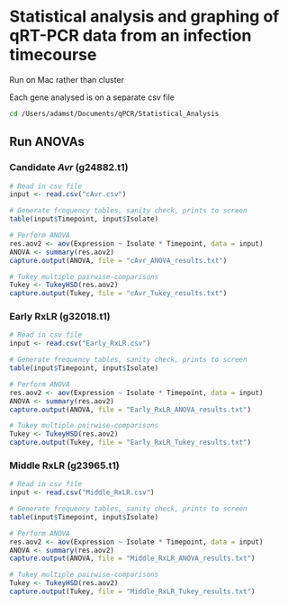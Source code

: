 # Statistical analysis and graphing of qRT-PCR data from an infection timecourse

Run on Mac rather than cluster

Each gene analysed is on a separate csv file

```bash
cd /Users/adamst/Documents/qPCR/Statistical_Analysis
```

## Run ANOVAs

### Candidate _Avr_ (g24882.t1)

```R
# Read in csv file
input <- read.csv("cAvr.csv")

# Generate frequency tables, sanity check, prints to screen
table(input$Timepoint, input$Isolate)

# Perform ANOVA
res.aov2 <- aov(Expression ~ Isolate * Timepoint, data = input)
ANOVA <- summary(res.aov2)
capture.output(ANOVA, file = "cAvr_ANOVA_results.txt")

# Tukey multiple pairwise-comparisons
Tukey <- TukeyHSD(res.aov2)
capture.output(Tukey, file = "cAvr_Tukey_results.txt")
```

### Early RxLR (g32018.t1)

```R
# Read in csv file
input <- read.csv("Early_RxLR.csv")

# Generate frequency tables, sanity check, prints to screen
table(input$Timepoint, input$Isolate)

# Perform ANOVA
res.aov2 <- aov(Expression ~ Isolate * Timepoint, data = input)
ANOVA <- summary(res.aov2)
capture.output(ANOVA, file = "Early_RxLR_ANOVA_results.txt")

# Tukey multiple pairwise-comparisons
Tukey <- TukeyHSD(res.aov2)
capture.output(Tukey, file = "Early_RxLR_Tukey_results.txt")
```

### Middle RxLR (g23965.t1)

```R
# Read in csv file
input <- read.csv("Middle_RxLR.csv")

# Generate frequency tables, sanity check, prints to screen
table(input$Timepoint, input$Isolate)

# Perform ANOVA
res.aov2 <- aov(Expression ~ Isolate * Timepoint, data = input)
ANOVA <- summary(res.aov2)
capture.output(ANOVA, file = "Middle_RxLR_ANOVA_results.txt")

# Tukey multiple pairwise-comparisons
Tukey <- TukeyHSD(res.aov2)
capture.output(Tukey, file = "Middle_RxLR_Tukey_results.txt")
```
